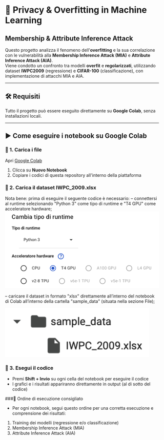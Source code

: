 # 🧠 Privacy & Overfitting in Machine Learning  
## Membership & Attribute Inference Attack

Questo progetto analizza il fenomeno dell'**overfitting** e la sua correlazione con le vulnerabilità alla **Membership Inference Attack (MIA)** e **Attribute Inference Attack (AIA)**.  
Viene condotto un confronto tra modelli **overfit** e **regolarizzati**, utilizzando dataset **IWPC2009** (regressione) e **CIFAR-100** (classificazione), con implementazione di attacchi MIA e AIA.

---

## 🛠️ Requisiti

Tutto il progetto può essere eseguito direttamente su **Google Colab**, senza installazioni locali.

---

## ▶️ Come eseguire i notebook su **Google Colab**

### 🔹 1. Carica i file

Apri [Google Colab](https://colab.research.google.com/)

1. Clicca su **Nuovo Notebook**
2. Copiare i codici di questa repository all'interno della piattaforma

### 🔹 2. Carica il dataset IWPC_2009.xlsx
Nota bene: prima di eseguire il seguente codice è necessario:
– connettersi al runtime selezionando "Python 3" come tipo di runtime e "T4
GPU" come acceleratore hardware;
![Testo alternativo](immagini/tipo_runtime.png)

– caricare il dataset in formato "xlsx" direttamente all’interno del notebook
di Colab all’interno della cartella "sample_data" (situata nella sezione File);

![Testo alternativo](immagini/sample_data.png)

### 🔹 3. Esegui il codice

- Premi **Shift + Invio** su ogni cella del notebook per eseguire il codice
- I grafici e i risultati appariranno direttamente in output (al di sotto del codice)

###📌 Ordine di esecuzione consigliato

- Per ogni notebook, segui questo ordine per una corretta esecuzione e comprensione dei risultati:
1. Training dei modelli (regressione e/o classificazione)
2. Membership Inference Attack (MIA)
3. Attribute Inference Attack (AIA)
